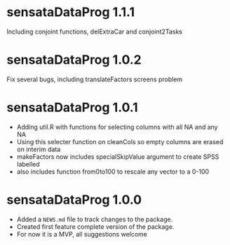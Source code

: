 # sensataDataProg 1.1.1
Including conjoint functions, delExtraCar and conjoint2Tasks

# sensataDataProg 1.0.2
Fix several bugs, including translateFactors screens problem

# sensataDataProg 1.0.1

* Adding util.R with functions for selecting columns with all NA and any NA
* Using this selecter function on cleanCols so empty columns are erased on interim data
* makeFactors now includes specialSkipValue argument to create SPSS labelled
* also includes function from0to100 to rescale any vector to a 0-100

# sensataDataProg 1.0.0

* Added a `NEWS.md` file to track changes to the package.
* Created first feature complete version of the package.
* For now it is a MVP, all suggestions welcome
